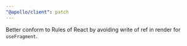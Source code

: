 ```yaml
---
"@apollo/client": patch
---
```


Better conform to Rules of React by avoiding write of ref in render for `useFragment`.
